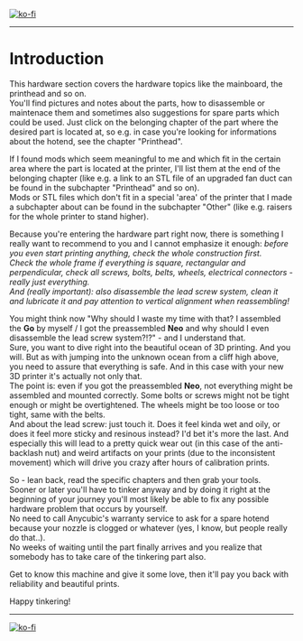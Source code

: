<link rel=”manifest” href=”docs/manifest.webmanifest”>

[![ko-fi](https://ko-fi.com/img/githubbutton_sm.svg)](https://ko-fi.com/U6U5NPB51)  

---  

# Introduction
This hardware section covers the hardware topics like the mainboard, the printhead and so on.  
You'll find pictures and notes about the parts, how to disassemble or maintenace them and sometimes also suggestions for spare parts which could be used. Just click on the belonging chapter of the part where the desired part is located at, so e.g. in case you're looking for informations about the hotend, see the chapter "Printhead".  

If I found mods which seem meaningful to me and which fit in the certain area where the part is located at the printer, I'll list them at the end of the belonging chapter (like e.g. a link to an STL file of an upgraded fan duct can be found in the subchapter "Printhead" and so on).  
Mods or STL files which don't fit in a special 'area' of the printer that I made a subchapter about can be found in the subchapter "Other" (like e.g. raisers for the whole printer to stand higher).  
  
Because you're entering the hardware part right now, there is something I really want to recommend to you and I cannot emphasize it enough: 
*before you even start printing anything, check the whole construction first.*  
*Check the whole frame if everything is square, rectangular and perpendicular, check all screws, bolts, belts, wheels, electrical connectors - really just everything.*  
*And (really important): also disassemble the lead screw system, clean it and lubricate it and pay attention to vertical alignment when reassembling!*   
  
You might think now "Why should I waste my time with that? I assembled the **Go** by myself / I got the preassembled **Neo** and why should I even disassemble the lead screw system?!?" - and I understand that.  
Sure, you want to dive right into the beautiful ocean of 3D printing. And you will. But as with jumping into the unknown ocean from a cliff high above, you need to assure that everything is safe. And in this case with your new 3D printer it's actually not only that.  
The point is: even if you got the preassembled **Neo**, not everything might be assembled and mounted correctly. Some bolts or screws might not be tight enough or might be overtightened. The wheels might be too loose or too tight, same with the belts.  
And about the lead screw: just touch it. Does it feel kinda wet and oily, or does it feel more sticky and resinous instead? I'd bet it's more the last. And especially this will lead to a pretty quick wear out (in this case of the anti-backlash nut) and weird artifacts on your prints (due to the inconsistent movement) which will drive you crazy after hours of calibration prints.  

So - lean back, read the specific chapters and then grab your tools.  
Sooner or later you'll have to tinker anyway and by doing it right at the beginning of your journey you'll most likely be able to fix any possible hardware problem that occurs by yourself.  
No need to call Anycubic's warranty service to ask for a spare hotend because your nozzle is clogged or whatever (yes, I know, but people really do that..).  
No weeks of waiting until the part finally arrives and you realize that somebody has to take care of the tinkering part also.  
  
Get to know this machine and give it some love, then it'll pay you back with reliability and beautiful prints.    

Happy tinkering! 

---

[![ko-fi](https://ko-fi.com/img/githubbutton_sm.svg)](https://ko-fi.com/U6U5NPB51)  

